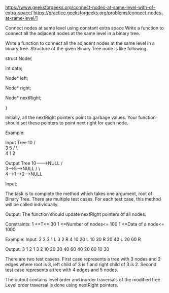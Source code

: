 https://www.geeksforgeeks.org/connect-nodes-at-same-level-with-o1-extra-space/
https://practice.geeksforgeeks.org/problems/connect-nodes-at-same-level/1

Connect nodes at same level using constant extra space
Write a function to connect all the adjacent nodes at the same level in a binary tree.

Write a function to connect all the adjacent nodes at the same level in a binary tree. Structure of the given Binary Tree node is like following.


struct Node{

  int data;

  Node* left;

  Node* right;

  Node* nextRight;

}


Initially, all the nextRight pointers point to garbage values. Your function should set these pointers to point next right for each node.

Example:

Input Tree
       10
      / \
     3   5
    / \   \
   4   1   2


Output Tree
       10--->NULL
      / \
     3-->5-->NULL
    / \   \
   4-->1-->2-->NULL


Input:

The task is to complete the method which takes one argument, root of Binary Tree. There are multiple test cases. For each test case, this method will be called individually.

Output:
The function should update nextRight pointers of all nodes.

Constraints:
1 <=T<= 30
1 <=Number of nodes<= 100
1 <=Data of a node<= 1000

Example:
Input:
2
2
3 1 L 3 2 R
4
10 20 L 10 30 R 20 40 L 20 60 R

Output:
3 1 2
1 3 2
10 20 30 40 60
40 20 60 10 30

There are two test casess.  First case represents a tree with 3 nodes and 2 edges where root is 3, left child of 3 is 1 and right child of 3 is 2.   Second test case represents a tree with 4 edges and 5 nodes.

The output contains level order and inorder traversals of the modified tree.  Level order traversal is done using nextRight pointers.